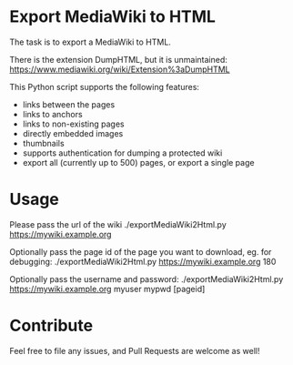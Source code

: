 Export MediaWiki to HTML
========================

The task is to export a MediaWiki to HTML.

There is the extension DumpHTML, but it is unmaintained: https://www.mediawiki.org/wiki/Extension%3aDumpHTML

This Python script supports the following features:

* links between the pages
* links to anchors
* links to non-existing pages
* directly embedded images
* thumbnails
* supports authentication for dumping a protected wiki
* export all (currently up to 500) pages, or export a single page

Usage
=====

Please pass the url of the wiki
    ./exportMediaWiki2Html.py https://mywiki.example.org

Optionally pass the page id of the page you want to download, eg. for debugging:
    ./exportMediaWiki2Html.py https://mywiki.example.org 180

Optionally pass the username and password:
    ./exportMediaWiki2Html.py https://mywiki.example.org myuser mypwd [pageid]

Contribute
==========

Feel free to file any issues, and Pull Requests are welcome as well!

